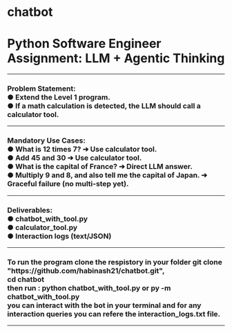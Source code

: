 # chatbot
<h1><b>Python Software Engineer Assignment: LLM + Agentic Thinking</b></h1><hr>

<h3>
  Problem Statement:<br>
  ● Extend the Level 1 program.<br>
  ● If a math calculation is detected, the LLM should call a calculator tool.<br><hr>
</h3>

<h3>
  Mandatory Use Cases:<br>
  ● What is 12 times 7? ➔ Use calculator tool.<br>
  ● Add 45 and 30 ➔ Use calculator tool.<br>
  ● What is the capital of France? ➔ Direct LLM answer.<br>
  ● Multiply 9 and 8, and also tell me the capital of Japan. ➔ Graceful failure (no multi-step yet).<br><hr>
</h3>

<h3>
  Deliverables:<br>
    ● chatbot_with_tool.py<br>
    ● calculator_tool.py<br>
    ● Interaction logs (text/JSON)<br><hr>
</h3>

<h3>
  <b>
    To run the program clone the respistory in your folder git clone "https://github.com/habinash21/chatbot.git",<br>
    cd chatbot<br>
    then run :
        python chatbot_with_tool.py 
            or
        py -m chatbot_with_tool.py<br>
    you can interact with the bot in your terminal and for any interaction queries you can refere the interaction_logs.txt file.<br><hr>
  </b>
</h3>
